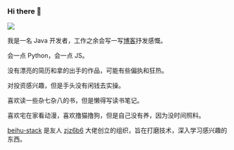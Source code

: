 ### Hi there 👋
<a title="Hits" target="_blank" href="https://github.com/GlacierBo/hits"><img src="https://hits.b3log.org/GlacierBo/hits.svg"></a>

<!--
**GlacierBo/GlacierBo** is a ✨ _special_ ✨ repository because its `README.md` (this file) appears on your GitHub profile.

Here are some ideas to get you started:

- 🔭 I’m currently working on ...
- 🌱 I’m currently learning ...
- 👯 I’m looking to collaborate on ...
- 🤔 I’m looking for help with ...
- 💬 Ask me about ...
- 📫 How to reach me: ...
- 😄 Pronouns: ...
- ⚡ Fun fact: ...
-->
         
我是一名 Java 开发者，工作之余会写一写[博客](https://blog.fpdan.cn/)抒发感慨。

会一点 Python，会一点 JS。

没有漂亮的简历和拿的出手的作品，可能有些偏执和狂热。

对投资感兴趣，但是手头没有闲钱去实操。

喜欢读一些杂七杂八的书，但是懒得写读书笔记。

喜欢宅在家看动漫，喜欢撸猫撸狗，但是自己没有养，因为没时间照料。

[beihu-stack](https://github.com/beihu-stack) 是友人 [zjz6b6](https://github.com/zjz6b6) 大佬创立的组织，旨在打磨技术，深入学习感兴趣的东西。

